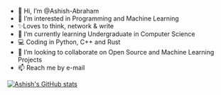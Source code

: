 - 👋 Hi, I’m @Ashish-Abraham
- 👀 I’m interested in Programming and Machine Learning
- ✨Loves to think, network & write
- 🌱 I’m currently learning Undergraduate in Computer Science
- 💻 Coding in Python, C++ and Rust
- 💞️ I’m looking to collaborate on Open Source and Machine Learning Projects
- 📫 Reach me by e-mail

[![Ashish's GitHub stats](https://github-readme-stats.vercel.app/api?username=Ashish-Abraham)](https://github.com/Ashish-Abraham/github-readme-stats)

<!---
Ashish-Abraham/Ashish-Abraham is a ✨ special ✨ repository because its `README.md` (this file) appears on your GitHub profile.
You can click the Preview link to take a look at your changes.
--->
